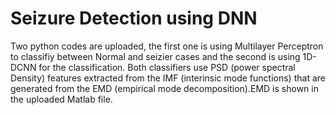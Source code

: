 # Seizure Detection using DNN
Two python codes are uploaded, the first one is using Multilayer Perceptron to classifiy between Normal and seizier cases and the second is using 1D-DCNN for the classification. Both classifiers use PSD (power spectral Density) features extracted from the IMF (interinsic mode functions) that are generated from the EMD (empirical mode decomposition).EMD is shown in the uploaded Matlab file.

